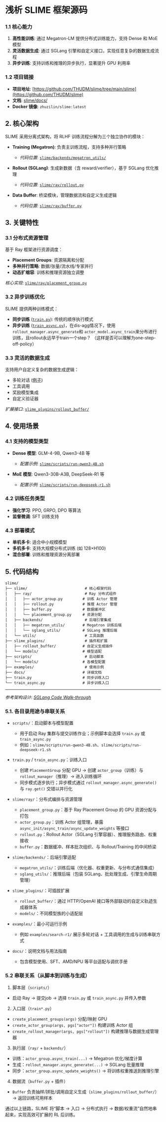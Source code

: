 # 浅析 SLIME 框架源码

### 1.1 核心能力

1. **高性能训练**: 通过 Megatron-LM 提供分布式训练能力，支持 Dense 和 MoE 模型
2. **灵活数据生成**: 通过 SGLang 引擎和自定义接口，实现任意复杂的数据生成流程
3. **异步训练**: 支持训练和推理的异步执行，显著提升 GPU 利用率

### 1.2 项目链接

- **项目地址**: [https://github.com/THUDM/slime/tree/main/slime](https://github.com/THUDM/slime)
- **文档**: [slime/docs/](https://github.com/THUDM/slime/tree/main/docs)
- **Docker 镜像**: `zhuzilin/slime:latest`

## 2. 核心架构

SLIME 采用分离式架构，将 RLHF 训练流程分解为三个独立协作的模块：

- **Training (Megatron)**: 负责主训练流程，支持多种并行策略
  - *代码位置*: [`slime/backends/megatron_utils/`](https://github.com/THUDM/slime/tree/main/slime/slime/backends/megatron_utils/)
  
- **Rollout (SGLang)**: 生成新数据（含 reward/verifier），基于 SGLang 优化推理
  - *代码位置*: [`slime/ray/rollout.py`](https://github.com/THUDM/slime/tree/main/slime/ray/rollout.py)
  
- **Data Buffer**: 桥梁模块，管理数据流和自定义生成逻辑
  - *代码位置*: [`slime/ray/buffer.py`](https://github.com/THUDM/slime/tree/main/slime/ray/buffer.py)

## 3. 关键特性

### 3.1 分布式资源管理

基于 Ray 框架进行资源调度：
- **Placement Groups**: 资源隔离和分配
- **多种并行策略**: 数据/张量/流水线/专家并行
- **动态扩缩容**: 训练和推理资源独立调整

*核心实现*: [`slime/ray/placement_group.py`](https://github.com/THUDM/slime/tree/main/slime/ray/placement_group.py)

### 3.2 异步训练优化

SLIME 提供两种训练模式：

- **同步训练** ([`train.py`](https://github.com/THUDM/slime/tree/main/slime/train.py)): 传统的顺序执行模式
- **异步训练** ([`train_async.py`](https://github.com/THUDM/slime/tree/main/slime/train_async.py))，在dis-agg情况下，使用```rollout_manager.async_generate```和 ```actor_model.async_train```来分布进行训练，且rollout永远早于train一个step？ （这样是否可以理解为one-step-off-policy）

### 3.3 灵活的数据生成

支持用户自定义复杂的数据生成逻辑：
- 多轮对话 ([例子](https://github.com/THUDM/slime/tree/main/slime/examples/search-r1/))
- 工具调用
- 奖励模型集成
- 自定义验证器

*扩展接口*: [`slime_plugins/rollout_buffer/`](https://github.com/THUDM/slime/tree/main/slime_plugins/rollout_buffer/)


## 4. 使用场景

### 4.1 支持的模型类型

- **Dense 模型**: GLM-4-9B, Qwen3-4B 等
  - *配置示例*: [`slime/scripts/run-qwen3-4B.sh`](https://github.com/THUDM/slime/tree/main/slime/scripts/run-qwen3-4B.sh)
  
- **MoE 模型**: Qwen3-30B-A3B, DeepSeek-R1 等  
  - *配置示例*: [`slime/scripts/run-deepseek-r1.sh`](https://github.com/THUDM/slime/tree/main/slime/scripts/run-deepseek-r1.sh)

### 4.2 训练任务类型

- **强化学习**: PPO, GRPO, DPO 等算法
- **监督微调**: SFT 训练支持

### 4.3 部署模式

- **单机多卡**: 适合中小规模模型
- **多机多卡**: 支持大规模分布式训练 (如 128×H100)
- **混合部署**: 训练和推理资源分离部署

## 5. 代码结构

```
slime/
├── slime/                          # 核心框架代码
│   ├── ray/                        # Ray 分布式组件
│   │   ├── actor_group.py         # 训练 Actor 管理
│   │   ├── rollout.py             # 推理 Actor 管理
│   │   ├── buffer.py              # 数据缓冲区
│   │   └── placement_group.py     # 资源分配
│   ├── backends/                   # 后端引擎集成
│   │   ├── megatron_utils/        # Megatron 训练后端
│   │   └── sglang_utils/          # SGLang 推理后端
│   └── utils/                      # 工具函数
├── slime_plugins/                  # 插件和扩展
│   ├── rollout_buffer/            # 自定义生成插件
│   └── models/                    # 模型适配
├── scripts/                        # 启动脚本
│   └── models/                    # 各模型配置
├── examples/                       # 使用示例
├── docs/                          # 详细文档
├── train.py                       # 同步训练入口
└── train_async.py                 # 异步训练入口
```
---

*参考架构设计: [SGLang Code Walk-through](https://github.com/maocheng23/Awesome-ML-SYS-Tutorial/blob/main/sglang/code-walk-through/readme-CN.md)*

### 5.1. 各目录用途与串联关系

- `scripts/`：启动脚本与模型配置
  - 用于启动 Ray 集群与提交训练作业；示例脚本会选择 `train.py` 或 `train_async.py`
  - 例如：`slime/scripts/run-qwen3-4B.sh`、`slime/scripts/run-deepseek-r1.sh`

- `train.py` / `train_async.py`：训练入口
  - 创建 `PlacementGroup` 分配 GPU → 创建 `actor_group`（训练）与 `rollout_manager`（推理）→ 进入训练循环
  - 同步模式逐步执行；异步模式通过 `rollout_manager.async_generate()` 与 `ray.get()` 交错以并行化

- `slime/ray/`：分布式编排与资源管理
  - `placement_group.py`：基于 Ray Placement Group 的 GPU 资源分配与打包
  - `actor_group.py`：训练 Actor 组管理，暴露 `async_init/async_train/async_update_weights` 等接口
  - `rollout.py`：Rollout Actor（SGLang 引擎容器）、推理服务路由、权重接收
  - `buffer.py`：数据缓冲、样本批次组织、与 Rollout/Training 的中间桥梁

- `slime/backends/`：后端引擎适配
  - `megatron_utils/`：训练后端（优化器、权重更新、与分布式通信集成）
  - `sglang_utils/`：推理后端（包装 SGLang、批处理生成、引擎生命周期管理）

- `slime_plugins/`：可插拔扩展
  - `rollout_buffer/`：通过 HTTP/OpenAI 接口等外部联动的自定义轨迹生成器体系
  - `models/`：不同模型族的小适配层

- `examples/`：最小可运行示例
  - 例如 `examples/search-r1/` 展示多轮对话 + 工具调用的生成与训练串联方式

- `docs/`：说明文档与用法指南
  - 包含模型使用、SFT、AMD/NPU 等平台适配与调优手册

### 5.2 串联关系（从脚本到训练与生成）

1) 脚本层（`scripts/`）
- 启动 Ray → 提交job → 选择 `train.py` 或 `train_async.py` 并传入参数

2) 入口层（`train*.py`）
- `create_placement_groups(args)` 分配/映射 GPU
- `create_actor_group(args, pgs["actor"])` 构建训练 Actor 组
- `create_rollout_manager(args, pgs["rollout"])` 构建推理与数据生成管理器

3) 执行层（`ray/` + `backends/`）
- 训练：`actor_group.async_train(...)` → Megatron 优化/梯度计算
- 生成：`rollout_manager.async_generate(...)` → SGLang 批量推理
- 同步：`actor_group.async_update_weights()` → 将训练权重推送到推理引擎

4) 数据流（`buffer.py` + 插件）
- `Buffer` 负责抽样/拼批/调用自定义生成（`slime_plugins/rollout_buffer/`）→ 返回训练可用样本

通过以上链路，SLIME 将“脚本 → 入口 → 分布式执行 → 数据/权重流”自然地串起来，实现高效可扩展的 RL 后训练。